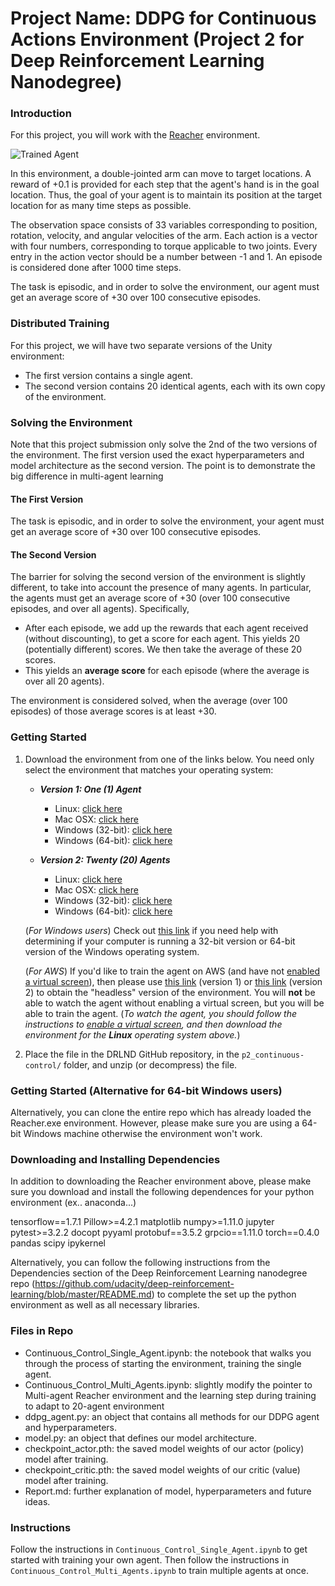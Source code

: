 [//]: # (Image References)

[image1]: https://user-images.githubusercontent.com/10624937/43851024-320ba930-9aff-11e8-8493-ee547c6af349.gif "Trained Agent"

# Project Name: DDPG for Continuous Actions Environment (Project 2 for Deep Reinforcement Learning Nanodegree)


### Introduction

For this project, you will work with the [Reacher](https://github.com/Unity-Technologies/ml-agents/blob/master/docs/Learning-Environment-Examples.md#reacher) environment.

![Trained Agent][image1]

In this environment, a double-jointed arm can move to target locations. A reward of +0.1 is provided for each step that the agent's hand is in the goal location. Thus, the goal of your agent is to maintain its position at the target location for as many time steps as possible.

The observation space consists of 33 variables corresponding to position, rotation, velocity, and angular velocities of the arm. Each action is a vector with four numbers, corresponding to torque applicable to two joints. Every entry in the action vector should be a number between -1 and 1. An episode is considered done after 1000 time steps.

The task is episodic, and in order to solve the environment, our agent must get an average score of +30 over 100 consecutive episodes.

### Distributed Training

For this project, we will have two separate versions of the Unity environment:
- The first version contains a single agent.
- The second version contains 20 identical agents, each with its own copy of the environment.

### Solving the Environment

Note that this project submission only solve the 2nd of the two versions of the environment. The first version used the exact hyperparameters and model architecture as the second version. The point is to demonstrate the big difference in multi-agent learning

#### The First Version

The task is episodic, and in order to solve the environment,  your agent must get an average score of +30 over 100 consecutive episodes.

#### The Second Version

The barrier for solving the second version of the environment is slightly different, to take into account the presence of many agents.  In particular, the agents must get an average score of +30 (over 100 consecutive episodes, and over all agents).  Specifically,
- After each episode, we add up the rewards that each agent received (without discounting), to get a score for each agent.  This yields 20 (potentially different) scores.  We then take the average of these 20 scores. 
- This yields an **average score** for each episode (where the average is over all 20 agents).

The environment is considered solved, when the average (over 100 episodes) of those average scores is at least +30. 

### Getting Started

1. Download the environment from one of the links below.  You need only select the environment that matches your operating system:

    - **_Version 1: One (1) Agent_**
        - Linux: [click here](https://s3-us-west-1.amazonaws.com/udacity-drlnd/P2/Reacher/one_agent/Reacher_Linux.zip)
        - Mac OSX: [click here](https://s3-us-west-1.amazonaws.com/udacity-drlnd/P2/Reacher/one_agent/Reacher.app.zip)
        - Windows (32-bit): [click here](https://s3-us-west-1.amazonaws.com/udacity-drlnd/P2/Reacher/one_agent/Reacher_Windows_x86.zip)
        - Windows (64-bit): [click here](https://s3-us-west-1.amazonaws.com/udacity-drlnd/P2/Reacher/one_agent/Reacher_Windows_x86_64.zip)

    - **_Version 2: Twenty (20) Agents_**
        - Linux: [click here](https://s3-us-west-1.amazonaws.com/udacity-drlnd/P2/Reacher/Reacher_Linux.zip)
        - Mac OSX: [click here](https://s3-us-west-1.amazonaws.com/udacity-drlnd/P2/Reacher/Reacher.app.zip)
        - Windows (32-bit): [click here](https://s3-us-west-1.amazonaws.com/udacity-drlnd/P2/Reacher/Reacher_Windows_x86.zip)
        - Windows (64-bit): [click here](https://s3-us-west-1.amazonaws.com/udacity-drlnd/P2/Reacher/Reacher_Windows_x86_64.zip)
    
    (_For Windows users_) Check out [this link](https://support.microsoft.com/en-us/help/827218/how-to-determine-whether-a-computer-is-running-a-32-bit-version-or-64) if you need help with determining if your computer is running a 32-bit version or 64-bit version of the Windows operating system.

    (_For AWS_) If you'd like to train the agent on AWS (and have not [enabled a virtual screen](https://github.com/Unity-Technologies/ml-agents/blob/master/docs/Training-on-Amazon-Web-Service.md)), then please use [this link](https://s3-us-west-1.amazonaws.com/udacity-drlnd/P2/Reacher/one_agent/Reacher_Linux_NoVis.zip) (version 1) or [this link](https://s3-us-west-1.amazonaws.com/udacity-drlnd/P2/Reacher/Reacher_Linux_NoVis.zip) (version 2) to obtain the "headless" version of the environment.  You will **not** be able to watch the agent without enabling a virtual screen, but you will be able to train the agent.  (_To watch the agent, you should follow the instructions to [enable a virtual screen](https://github.com/Unity-Technologies/ml-agents/blob/master/docs/Training-on-Amazon-Web-Service.md), and then download the environment for the **Linux** operating system above._)

2. Place the file in the DRLND GitHub repository, in the `p2_continuous-control/` folder, and unzip (or decompress) the file. 

### Getting Started (Alternative for 64-bit Windows users)

Alternatively, you can clone the entire repo which has already loaded the Reacher.exe environment. However, please make sure you are using a 64-bit Windows machine otherwise the environment won't work.

### Downloading and Installing Dependencies
In addition to downloading the Reacher environment above, please make sure you download and install the following dependences for your python environment (ex.. anaconda...)

tensorflow==1.7.1
Pillow>=4.2.1
matplotlib
numpy>=1.11.0
jupyter
pytest>=3.2.2
docopt
pyyaml
protobuf==3.5.2
grpcio==1.11.0
torch==0.4.0
pandas
scipy
ipykernel 

Alternatively, you can follow the following instructions from the Dependencies section of the Deep Reinforcement Learning nanodegree repo (https://github.com/udacity/deep-reinforcement-learning/blob/master/README.md) to complete the set up the python environment as well as all necessary libraries.

### Files in Repo

- Continuous_Control_Single_Agent.ipynb: the notebook that walks you through the process of starting the environment, training the single agent.
- Continuous_Control_Multi_Agents.ipynb: slightly modify the pointer to Multi-agent Reacher environment and the learning step during training to adapt to 20-agent environment
- ddpg_agent.py: an object that contains all methods for our DDPG agent and hyperparameters.
- model.py: an object that defines our model architecture.
- checkpoint_actor.pth: the saved model weights of our actor (policy) model after training.
- checkpoint_critic.pth: the saved model weights of our critic (value) model after training.
- Report.md: further explanation of model, hyperparameters and future ideas.

### Instructions

Follow the instructions in `Continuous_Control_Single_Agent.ipynb` to get started with training your own agent. Then follow the instructions in `Continuous_Control_Multi_Agents.ipynb` to train multiple agents at once.
